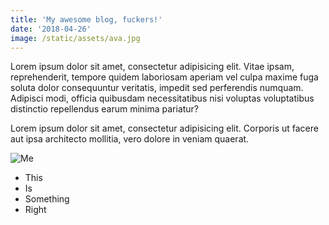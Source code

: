 ```yaml
---
title: 'My awesome blog, fuckers!'
date: '2018-04-26'
image: /static/assets/ava.jpg
---
```

Lorem ipsum dolor sit amet, consectetur adipisicing elit. Vitae ipsam, reprehenderit, tempore quidem laboriosam aperiam vel culpa maxime fuga soluta dolor consequuntur veritatis, impedit sed perferendis numquam. Adipisci modi, officia quibusdam necessitatibus nisi voluptas voluptatibus distinctio repellendus earum minima pariatur?

Lorem ipsum dolor sit amet, consectetur adipisicing elit. Corporis ut facere aut ipsa architecto mollitia, vero dolore in veniam quaerat.

![Me](/assets/ava.jpg)

* This
* Is
* Something
* Right
